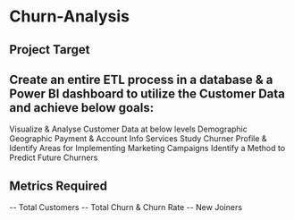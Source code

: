 # Churn-Analysis

## Project Target

## Create an entire ETL process in a database & a Power BI dashboard to utilize the Customer Data and achieve below goals:

Visualize & Analyse Customer Data at below levels
Demographic
Geographic
Payment & Account Info
Services
Study Churner Profile & Identify Areas for Implementing Marketing Campaigns
Identify a Method to Predict Future Churners
 

## Metrics Required

-- Total Customers
-- Total Churn & Churn Rate
-- New Joiners
